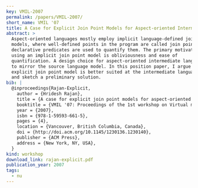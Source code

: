 ```yaml
---
key: VMIL-2007
permalink: /papers/VMIL-2007/
short_name: VMIL '07
title: A Case for Explicit Join Point Models for Aspect-oriented Intermediate Languages
abstract: >
  Aspect-oriented languages mostly employ implicit language-defined join point
  models, where well-defined points in the program are called join points and
  declarative predicates are used to quantify them. The primary motivation for
  using an implicit join point model is obliviousness and ease of
  quantification. A design choice for aspect-oriented intermediate languages is
  to mirror the source language model. In this position paper, I argue that an
  explicit join point model is better suited at the intermediate language level
  and sketch a preliminary solution.
bib: |
  @inproceedings{Rajan-Explicit,
    author = {Hridesh Rajan},
    title = {A case for explicit join point models for aspect-oriented intermediate languages},
    booktitle = {VMIL '07: Proceedings of the 1st workshop on Virtual machines and intermediate languages for emerging modularization mechanisms},
    year = {2007},
    isbn = {978-1-59593-661-5},
    pages = {4},
    location = {Vancouver, British Columbia, Canada},
    doi = {http://doi.acm.org/10.1145/1230136.1230140},
    publisher = {ACM Press},
    address = {New York, NY, USA},
  }
kind: workshop
download_link: rajan-explicit.pdf
publication_year: 2007
tags:
  - nu
---
```


